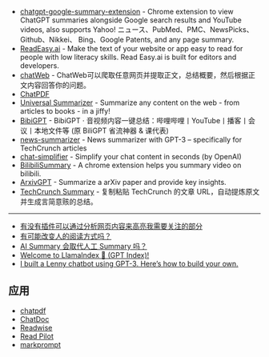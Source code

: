 - [chatgpt-google-summary-extension](https://github.com/sparticleinc/chatgpt-google-summary-extension) - Chrome extension to view ChatGPT summaries alongside Google search results and YouTube videos, also supports Yahoo! ニュース、PubMed、PMC、NewsPicks、Github、Nikkei、 Bing、Google Patents, and any page summary.
- [ReadEasy.ai](https://readeasy.ai/) - Make the text of your website or app easy to read for people with low literacy skills. Read Easy.ai is built for editors and developers.
- [chatWeb](https://github.com/SkywalkerDarren/chatWeb) - ChatWeb可以爬取任意网页并提取正文，总结概要，然后根据正文内容回答你的问题。
- [ChatPDF](https://www.chatpdf.com/)
- [Universal Summarizer](https://labs.kagi.com/ai/sum) - Summarize any content on the web - from articles to books - in a jiffy!
- [BibiGPT](https://github.com/JimmyLv/BibiGPT) - BibiGPT · 音视频内容一键总结：哔哩哔哩丨YouTube丨播客丨会议丨本地文件等 (原 BiliGPT 省流神器 & 课代表)
- [news-summarizer](https://github.com/Nutlope/news-summarizer) - News summarizer with GPT-3 – specifically for TechCrunch articles
- [chat-simplifier](https://github.com/zhengbangbo/chat-simplifier/) - Simplify your chat content in seconds (by OpenAI)
- [BilibiliSummary](https://github.com/lxfater/BilibiliSummary) - A chrome extension helps you summary video on bilibili.
- [ArxivGPT](https://chrome.google.com/webstore/detail/arxivgpt/fbbfpcjhnnklhmncjickdipdlhoddjoh) - Summarize a arXiv paper and provide key insights.
- [TechCrunch Summary](https://news-summarizer.vercel.app/) - 复制粘贴 TechCrunch 的文章 URL，自动提炼原文并生成言简意赅的总结。

---

- [有没有插件可以通过分析网页内容来高亮我需要关注的部分](https://v2ex.com/t/923279#reply0)
- [有可能改变人的阅读方式吗？](https://learningprompt.wiki/docs/tutorial-insight/AI%20%E6%9C%89%E5%8F%AF%E8%83%BD%E6%94%B9%E5%8F%98%E4%BA%BA%E7%9A%84%E5%AD%A6%E4%B9%A0%E6%96%B9%E5%BC%8F%E5%90%97%EF%BC%9F/%E6%9C%89%E5%8F%AF%E8%83%BD%E6%94%B9%E5%8F%98%E4%BA%BA%E7%9A%84%E9%98%85%E8%AF%BB%E6%96%B9%E5%BC%8F%E5%90%97%EF%BC%9F)
- [AI Summary 会取代人工 Summary 吗？](https://learningprompt.wiki/docs/tutorial-insight/AI%20Summary%20%E4%BC%9A%E5%8F%96%E4%BB%A3%E4%BA%BA%E5%B7%A5%20Summary%20%E5%90%97%EF%BC%9F)
- [Welcome to LlamaIndex 🦙 (GPT Index)!](https://gpt-index.readthedocs.io/en/latest/)
- [I built a Lenny chatbot using GPT-3. Here’s how to build your own.](https://www.lennysnewsletter.com/p/i-built-a-lenny-chatbot-using-gpt)

## 应用

- [chatpdf](https://www.chatpdf.com/)
- [ChatDoc](https://chatdoc.com/)
- [Readwise](https://read.readwise.io/)
- [Read Pilot](https://readpilot.vercel.app/)
- [markprompt](https://github.com/motifland/markprompt)
